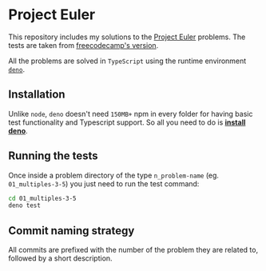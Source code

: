 # Project Euler

This repository includes my solutions to the [Project Euler](https://projecteuler.net/) problems. The tests are taken from [freecodecamp's version](https://www.freecodecamp.org/learn/coding-interview-prep/project-euler/).

All the problems are solved in `TypeScript` using the runtime environment [`deno`](https://deno.land/).

## Installation

Unlike `node`, `deno` doesn't need `150MB+` npm in every folder for having basic test functionality and Typescript support. So all you need to do is [**install deno**](https://deno.land/#installation).

## Running the tests

Once inside a problem directory of the type `n_problem-name` (eg. `01_multiples-3-5`) you just need to run the test command:

``` sh
cd 01_multiples-3-5
deno test
```

## Commit naming strategy

All commits are prefixed with the number of the problem they are related to, followed by a short description.
